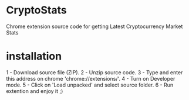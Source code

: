 # CryptoStats
Chrome extension source code for getting Latest Cryptocurrency Market Stats


# installation

1 - Download source file (ZIP).
2 - Unzip source code.
3 - Type and enter this address on chrome 'chrome://extensions/'.
4 - Turn on Developer mode.
5 - Click on 'Load unpacked' and select source folder.
6 - Run extention and enjoy it ;)
